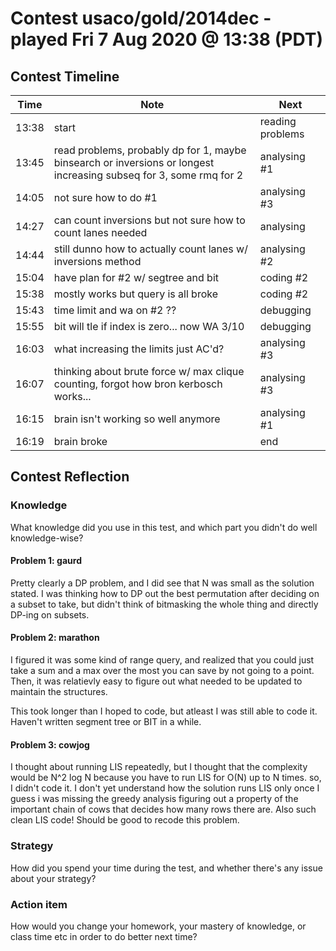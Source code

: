 # Contest usaco/gold/2014dec - played Fri 7 Aug 2020 @ 13:38 (PDT)

## Contest Timeline

| Time | Note | Next |
|----|----|----|
13:38 | start | reading problems
13:45 | read problems, probably dp for 1, maybe binsearch or inversions or longest increasing subseq for 3, some rmq for 2 | analysing #1
14:05 | not sure how to do #1 | analysing #3
14:27 | can count inversions but not sure how to count lanes needed | analysing
14:44 | still dunno how to actually count lanes w/ inversions method | analysing #2
15:04 | have plan for #2 w/ segtree and bit | coding #2
15:38 | mostly works but query is all broke | coding #2
15:43 | time limit and wa on #2 ?? | debugging
15:55 | bit will tle if index is zero... now WA 3/10 | debugging
16:03 | what increasing the limits just AC'd? | analysing #3
16:07 | thinking about brute force w/ max clique counting, forgot how bron kerbosch works... | analysing #3
16:15 | brain isn't working so well anymore | analysing #1
16:19 | brain broke | end

## Contest Reflection

### Knowledge
What knowledge did you use in this test, and which part you didn't do well knowledge-wise?

#### Problem 1: gaurd

Pretty clearly a DP problem, and I did see that N was small as the solution stated. I was thinking how to DP out the best permutation after deciding on a subset to take, but didn't think of bitmasking the whole thing and directly DP-ing on subsets.

#### Problem 2: marathon

I figured it was some kind of range query, and realized that you could just take a sum and a max over the most you can save by not going to a point. Then, it was relatievly easy to figure out what needed to be updated to maintain the structures.

This took longer than I hoped to code, but atleast I was still able to code it. Haven't written segment tree or BIT in a while.

#### Problem 3: cowjog

I thought about running LIS repeatedly, but I thought that the complexity would be N^2 log N because you have to run LIS for O(N) up to N times. so, I didn't code it. I don't yet understand how the solution runs LIS only once
I guess i was missing the greedy analysis figuring out a property of the important chain of cows that decides how many rows there are. Also such clean LIS code! Should be good to recode this problem.

### Strategy
How did you spend your time during the test, and whether there's any issue about your strategy?

### Action item
How would you change your homework, your mastery of knowledge, or class time etc in order to do better next time?
